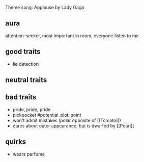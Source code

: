 Theme song: Applause by Lady Gaga

## aura
attention-seeker, most important in room, everyone listen to me

## good traits
- lie detection

## neutral traits

## bad traits
- pride, pride, pride
- pickpocket #potential_plot_point 
- won't admit mistakes (polar opposite of [[Tomato]])
- cares about outer appearance, but is dwarfed by [[Pearl]]

## quirks
- wears perfume